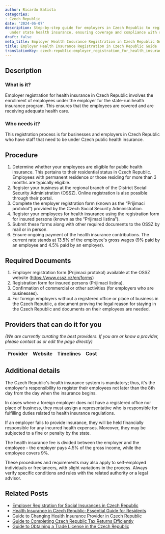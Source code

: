 ```yaml
---
author: Ricardo Batista
categories:
- Czech Republic
date: '2024-06-07'
description: Step-by-step guide for employers in Czech Republic to register staff
  under state health insurance, ensuring coverage and compliance with regulations.
draft: false
meta_title: Employer Health Insurance Registration in Czech Republic Guide
title: Employer Health Insurance Registration in Czech Republic Guide
translationKey: czech-republic-employer_registration_for_health_insurance
---
```


## Description
### What is it?
Employer registration for health insurance in Czech Republic involves the enrollment of employees under the employer for the state-run health insurance program. This ensures that the employees are covered and are receiving adequate health care.

### Who needs it?
This registration process is for businesses and employers in Czech Republic who have staff that need to be under Czech public health insurance.

## Procedure
1. Determine whether your employees are eligible for public health insurance. This pertains to their residential status in Czech Republic. Employees with permanent residence or those residing for more than 3 months are typically eligible.
2. Register your business at the regional branch of the District Social Security Administration (OSSZ). Online registration is also possible through their portal.
3. Complete the employer registration form (known as the “Prijimaci protokol”) provided by the Czech Social Security Administration.
4. Register your employees for health insurance using the registration form for insured persons (known as the “Prijimaci listina”).
5. Submit these forms along with other required documents to the OSSZ by mail or in person.
6. Ensure ongoing payment of the health insurance contributions. The current rate stands at 13.5% of the employee's gross wages (9% paid by an employee and 4.5% paid by an employer).

## Required Documents
1. Employer registration form (Prijimaci protokol) available at the OSSZ website (https://www.cssz.cz/en/forms)
2. Registration form for insured persons (Prijimaci listina).
3. Confirmation of commercial or other activities (for employers who are businesses).
4. For foreign employers without a registered office or place of business in the Czech Republic, a document proving the legal reason for staying in the Czech Republic and documents on their employees are needed.

## Providers that can do it for you

_(We are currently curating the best providers. If you are or know a provider, please contact us or edit the page directly)_

| Provider        |     Website     |     Timelines    |       Cost      |
| --------------- | --------------- |  :-------------: | :-------------: |

## Additional details
The Czech Republic's health insurance system is mandatory; thus, it's the employer's responsibility to register their employees not later than the 8th day from the day when the insurance begins.

In cases where a foreign employer does not have a registered office nor place of business, they must assign a representative who is responsible for fulfilling duties related to health insurance regulations.

If an employer fails to provide insurance, they will be held financially responsible for any incurred health expenses. Moreover, they may be subjected to a fine or penalty by the state. 

The health insurance fee is divided between the employer and the employee - the employer pays 4.5% of the gross income, while the employee covers 9%. 

These procedures and requirements may also apply to self-employed individuals or freelancers, with slight variations in the process. Always verify specific conditions and rules with the related authority or a legal advisor.


## Related Posts

- [Employer Registration for Social Insurances in Czech Republic](https://tramitit.com/guides/czech-republic/employer_registration_for_social_insurance/)
- [Health Insurance in Czech Republic: Essential Guide for Residents](https://tramitit.com/guides/czech-republic/registration_with_a_health_insurance_company/)
- [Guide to Changing Health Insurance Provider in Czech Republic](https://tramitit.com/guides/czech-republic/change_of_health_insurance_company/)
- [Guide to Completing Czech Republic Tax Returns Efficiently](https://tramitit.com/guides/czech-republic/submitting_a_tax_return/)
- [Guide to Obtaining a Trade License in the Czech Republic](https://tramitit.com/guides/czech-republic/registration_of_a_trade_license/)